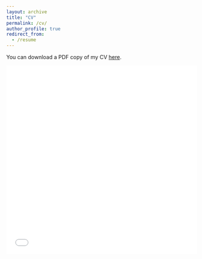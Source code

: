 ```yaml
---
layout: archive
title: "CV"
permalink: /cv/
author_profile: true
redirect_from:
  - /resume
---
```


You can download a PDF copy of my CV [here](/files/LutzCV.pdf).

<iframe src="/files/LutzCV.pdf" width="100%" height="500" frameborder="no" border="0" marginwidth="0" marginheight="0"></iframe>

